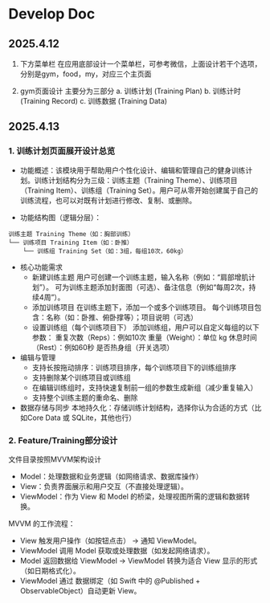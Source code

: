 # Develop Doc
## 2025.4.12
1. 下方菜单栏
   在应用底部设计一个菜单栏，可参考微信，上面设计若干个选项，分别是gym，food，my，对应三个主页面

2. gym页面设计
   主要分为三部分
   a. 训练计划 (Training Plan)
   b. 训练计时 (Training Record)
   c. 训练数据 (Training Data)

## 2025.4.13
### 1. 训练计划页面展开设计总览
- 功能概述：该模块用于帮助用户个性化设计、编辑和管理自己的健身训练计划。训练计划结构分为三级：训练主题（Training Theme）、训练项目（Training Item）、训练组（Training Set）。用户可从零开始创建属于自己的训练流程，也可以对既有计划进行修改、复制、或删除。

- 功能结构图（逻辑分层）：
```
训练主题 Training Theme（如：胸部训练）
└── 训练项目 Training Item（如：卧推）
    └── 训练组 Training Set（如：3组，每组10次，60kg）
```
- 核心功能需求
   - 新建训练主题
   用户可创建一个训练主题，输入名称（例如：“肩部增肌计划”）。
  可为训练主题添加封面图（可选）、备注信息（例如“每周2次，持续4周”）。
   - 添加训练项目
  在训练主题下，添加一个或多个训练项目。
  每个训练项目包含：名称（如：卧推、俯卧撑等）；项目说明（可选）
  - 设置训练组（每个训练项目下）
	添加训练组，用户可以自定义每组的以下参数：
	重复次数（Reps）：例如10次
	重量（Weight）：单位 kg
	休息时间（Rest）：例如60秒
	是否热身组（开关选项）
- 编辑与管理
	- 支持长按拖动排序：训练项目排序，每个训练项目下的训练组排序
	- 支持删除某个训练项目或训练组
	- 在编辑训练组时，支持快速复制前一组的参数生成新组（减少重复输入）
	- 支持整个训练主题的重命名、删除
- 数据存储与同步
	本地持久化：存储训练计划结构，选择你认为合适的方式（比如Core Data 或 SQLite，其他也行）

### 2. Feature/Training部分设计
文件目录按照MVVM架构设计
- Model：处理数据和业务逻辑（如网络请求、数据库操作）
- View：负责界面展示和用户交互（不直接处理逻辑）。
- ViewModel：作为 View 和 Model 的桥梁，处理视图所需的逻辑和数据转换。

MVVM 的工作流程：
- View 触发用户操作（如按钮点击） → 通知 ViewModel。
- ViewModel 调用 Model 获取或处理数据（如发起网络请求）。
- Model 返回数据给 ViewModel → ViewModel 转换为适合 View 显示的形式（如日期格式化）。
- ViewModel 通过 数据绑定（如 Swift 中的 @Published + ObservableObject）自动更新 View。